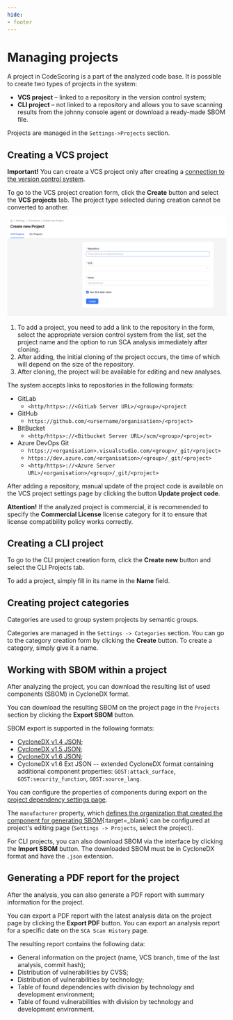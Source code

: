 ```yaml
---
hide:
- footer
---
```


# Managing projects

A project in CodeScoring is a part of the analyzed code base. It is possible to create two types of projects in the system:

- **VCS project** – linked to a repository in the version control system;
- **CLI project** – not linked to a repository and allows you to save scanning results from the johnny console agent or download a ready-made SBOM file.

Projects are managed in the `Settings->Projects` section.

## Creating a VCS project

**Important!** You can create a VCS project only after creating a [connection to the version control system](/on-premise/how-to/vcs-git.en).

To go to the VCS project creation form, click the **Create** button and select the **VCS projects** tab. The project type selected during creation cannot be converted to another.

![VCS Project](/assets/img/vcs-project-en.png)

1. To add a project, you need to add a link to the repository in the form, select the appropriate version control system from the list, set the project name and the option to run SCA analysis immediately after cloning.
2. After adding, the initial cloning of the project occurs, the time of which will depend on the size of the repository.
3. After cloning, the project will be available for editing and new analyses.

The system accepts links to repositories in the following formats:

- GitLab
    + `<http/https>://<GitLab Server URL>/<group>/<project`
- GitHub
    + `https://github.com/<ursername/organisation>/<project>`
- BitBucket
    + `<http/https>://<Bitbucket Server URL>/scm/<group>/<project>`
- Azure DevOps Git
    + `https://<organisation>.visualstudio.com/<group>/_git/<project>`
    + `https://dev.azure.com/<organisation>/<group>/_git/<project>`
    + `<http/https>://<Azure Server URL>/<organisation>/<group>/_git/<project>`

After adding a repository, manual update of the project code is available on the VCS project settings page by clicking the button **Update project code**.

**Attention!** If the analyzed project is commercial, it is recommended to specify the **Commercial License** license category for it to ensure that license compatibility policy works correctly.

## Creating a CLI project

To go to the CLI project creation form, click the **Create new** button and select the CLI Projects tab.

To add a project, simply fill in its name in the **Name** field.

## Creating project categories

Categories are used to group system projects by semantic groups.

Categories are managed in the `Settings -> Categories` section. You can go to the category creation form by clicking the **Create** button. To create a category, simply give it a name.

## Working with SBOM within a project

After analyzing the project, you can download the resulting list of used components (SBOM) in CycloneDX format.

You can download the resulting SBOM on the project page in the `Projects` section by clicking the **Export SBOM** button.

SBOM export is supported in the following formats:

- [CycloneDX v1.4 JSON](https://cyclonedx.org/docs/1.4/json/);
- [CycloneDX v1.5 JSON](https://cyclonedx.org/docs/1.5/json/);
- [CycloneDX v1.6 JSON](https://cyclonedx.org/docs/1.6/json/);
- CycloneDX v1.6 Ext JSON -- extended CycloneDX format containing additional component properties: `GOST:attack_surface`, `GOST:security_function`, `GOST:source_lang`.

You can configure the properties of components during export on the [project dependency settings page](/sca/export-results.en/#bom-settings).

The `manufacturer` property, which [defines the organization that created the component for generating SBOM](https://cyclonedx.org/docs/1.6/json/#metadata_component_manufacturer){:target=_blank} can be configured at project's editing page (`Settings -> Projects`, select the project).

For CLI projects, you can also download SBOM via the interface by clicking the **Import SBOM** button. The downloaded SBOM must be in CycloneDX format and have the `.json` extension.

## Generating a PDF report for the project

After the analysis, you can also generate a PDF report with summary information for the project.

You can export a PDF report with the latest analysis data on the project page by clicking the **Export PDF** button. You can export an analysis report for a specific date on the `SCA Scan History` page.

The resulting report contains the following data:

- General information on the project (name, VCS branch, time of the last analysis, commit hash);
- Distribution of vulnerabilities by CVSS;
- Distribution of vulnerabilities by technology;
- Table of found dependencies with division by technology and development environment;
- Table of found vulnerabilities with division by technology and development environment.